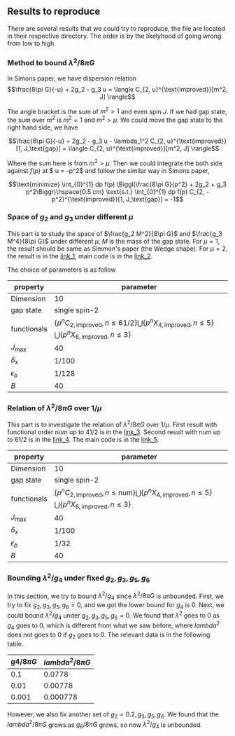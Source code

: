 ## Results to reproduce

There are several results that we could try to reproduce, the file are located in their respective directory. The order is by the likelyhood of going wrong from low to high.

### Method to bound $\lambda^2/8\pi G$

In Simons paper, we have dispersion relation 
$$\frac{8\pi G}{-u} + 2g_2 - g_3 u = \langle C_{2, u}^{\text{improved}}[m^2, J] \rangle$$

The angle bracket is the sum of $m^2 > 1$ and even spin $J$. If we had gap state, the sum over $m^2$ is $m^2 = 1$ and $m^2 > \mu$. We could move the gap state to the right hand side, we have

$$\frac{8\pi G}{-u} + 2g_2 - g_3 u - \lambda_1^2 C_{2, u}^{\text{improved}}[1, J_\text{gap}] = \langle C_{2, u}^{\text{improved}}[m^2, J] \rangle$$

Where the sum here is from $m^2 > \mu$. Then we could integrate the both side against $f(p)$ at $ u = -p^2$ and follow the similar way in Simons paper,

$$\text{minimize} \int_{0}^{1} dp f(p) \Biggl(\frac{8\pi G}{p^2} + 2g_2 + g_3 p^2\Biggr)\hspace{0.5 cm} \text{s.t.} \int_{0}^{1} dp f(p) C_{2, -p^2}^{\text{improved}}[1, J_\text{gap}]  = -1$$

### Space of $g_2$ and $g_3$ under different $\mu$

This part is to study the space of $\frac{g_2 M^2}{8\pi G}$ and $\frac{g_3 M^4}{8\pi G}$ under different $\mu$, $M$ is the mass of the gap state. For $\mu = 1$, the result should be same as Simmon's paper (the Wedge shape). For $\mu = 2$, the result is in the [link_1](./space/space.txt), main code is in the [link_2](./space/space.m).

The choice of parameters is as follow

| property | parameter |
| --- | --- |
| Dimension | 10 |
| gap state | single spin-2 |
| functionals | $\{p^n C_{2,\text{improved}},n \leq 61/2\} \bigcup \{p^n X_{4,\text{improved}},n \leq 5\} \bigcup \{p^n X_{6,\text{improved}},n \leq 3\}$   |
| $J_{\text{max}}$ | 40 |
| $\delta_x$ | 1/100 |
| $\epsilon_b$ | 1/128 |
| $B$ | 40 |

### Relation of $\lambda^2/8\pi G$ over $1/\mu$

This part is to investigate the relation of $\lambda^2/8\pi G$ over $1/\mu$. First result with functional order $\text{num}$ up to 41/2 is in the [link_3](./mu_dependence/mu_41.txt). Second result with $\text{num}$ up to 61/2 is in the [link_4](./mu_dependence/mu_61.txt). The main code is in the [link_5](./mu_dependence/mu_dependence.m).

| property | parameter |
| --- | --- |
| Dimension | 10 |
| gap state | single spin-2 |
| functionals | $\{p^n C_{2,\text{improved}},n \leq \text{num}\} \bigcup \{p^n X_{4,\text{improved}},n \leq 5\} \bigcup \{p^n X_{6,\text{improved}},n \leq 3\}$   |
| $J_{\text{max}}$ | 40 |
| $\delta_x$ | 1/100 |
| $\epsilon_b$ | 1/32 |
| $B$ | 40 |

### Bounding $\lambda^2/g_4$ under fixed $g_2, g_3, g_5, g_6$

In this section, we try to bound $\lambda^2/g_4$ since $\lambda^2/8\pi G$ is unbounded. First, we try to fix $g_2, g_3, g_5, g_6 = 0$, and we got the lower bound for $g_4$ is 0. Next, we could bound $\lambda^2/g_4$ under $g_2, g_3, g_5, g_6 = 0$. We found that $\lambda^2$ goes to 0 as $g_4$ goes to $0$, which is different from what we saw before, where $lambda^2$ does not goes to 0 if $g_2$ goes to 0. The relevant data is in the following table.

| $g4/8\pi G$ | $lambda^2/8\pi G$ |
| --- | --- |
| 0.1 | 0.0778 |
| 0.01 | 0.00778 |
| 0.001 | 0.000778 |

However, we also fix another set of $g_2 = 0.2, g_3, g_5, g_6$. We found that the $lambda^2/8\pi G$ grows as $g_6/8\pi G$ grows, so now $\lambda^2/g_4$ is unbounded.
